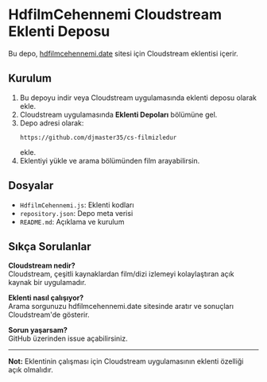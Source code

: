 # HdfilmCehennemi Cloudstream Eklenti Deposu

Bu depo, [hdfilmcehennemi.date](https://www.hdfilmcehennemi.date/) sitesi için Cloudstream eklentisi içerir.

## Kurulum

1. Bu depoyu indir veya Cloudstream uygulamasında eklenti deposu olarak ekle.
2. Cloudstream uygulamasında **Eklenti Depoları** bölümüne gel.
3. Depo adresi olarak:
    ```
    https://github.com/djmaster35/cs-filmizledur
    ```
    ekle.
4. Eklentiyi yükle ve arama bölümünden film arayabilirsin.

## Dosyalar

- `HdfilmCehennemi.js`: Eklenti kodları
- `repository.json`: Depo meta verisi
- `README.md`: Açıklama ve kurulum

## Sıkça Sorulanlar

**Cloudstream nedir?**  
Cloudstream, çeşitli kaynaklardan film/dizi izlemeyi kolaylaştıran açık kaynak bir uygulamadır.

**Eklenti nasıl çalışıyor?**  
Arama sorgunuzu hdfilmcehennemi.date sitesinde aratır ve sonuçları Cloudstream'de gösterir.

**Sorun yaşarsam?**  
GitHub üzerinden issue açabilirsiniz.

---

**Not:** Eklentinin çalışması için Cloudstream uygulamasının eklenti özelliği açık olmalıdır.
